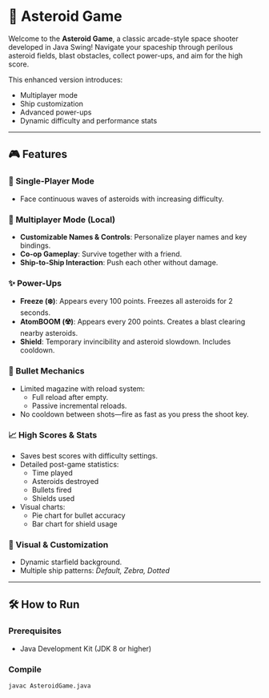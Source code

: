 # 🚀 Asteroid Game

Welcome to the **Asteroid Game**, a classic arcade-style space shooter developed in Java Swing! Navigate your spaceship through perilous asteroid fields, blast obstacles, collect power-ups, and aim for the high score.

This enhanced version introduces:
- Multiplayer mode
- Ship customization
- Advanced power-ups
- Dynamic difficulty and performance stats

---

## 🎮 Features

### 🔹 Single-Player Mode
- Face continuous waves of asteroids with increasing difficulty.

### 🔹 Multiplayer Mode (Local)
- **Customizable Names & Controls**: Personalize player names and key bindings.
- **Co-op Gameplay**: Survive together with a friend.
- **Ship-to-Ship Interaction**: Push each other without damage.


### ✨ Power-Ups
- **Freeze (❄️)**: Appears every 100 points. Freezes all asteroids for 2 seconds.
- **AtomBOOM (☢️)**: Appears every 200 points. Creates a blast clearing nearby asteroids.
- **Shield**: Temporary invincibility and asteroid slowdown. Includes cooldown.

### 🔫 Bullet Mechanics
- Limited magazine with reload system:
  - Full reload after empty.
  - Passive incremental reloads.
- No cooldown between shots—fire as fast as you press the shoot key.

### 📈 High Scores & Stats
- Saves best scores with difficulty settings.
- Detailed post-game statistics:
  - Time played
  - Asteroids destroyed
  - Bullets fired
  - Shields used
- Visual charts:
  - Pie chart for bullet accuracy
  - Bar chart for shield usage

### 🎨 Visual & Customization
- Dynamic starfield background.
- Multiple ship patterns: *Default, Zebra, Dotted*

---

## 🛠️ How to Run

### Prerequisites
- Java Development Kit (JDK 8 or higher)

### Compile
```bash
javac AsteroidGame.java
```
